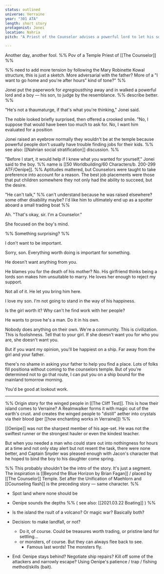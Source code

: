 ```yaml
---
status: outlined
universe: Verraine
year: "301 ATA"
length: short story
protagonist: Jonei
location: Nahria
pitch: "A Priest of the Counselor advises a powerful lord to let his son (Oenipe) apprentice to a sailor. The boy discovers Eheu Isle for the first time and must escape before its inhabitants kill him and everyone aboard his ship" 

---
```


Another day, another fool. %% Pov of a Temple Priest of [[The Counselor]] %%

%% need to add more tension by following the Mary Robinette Kowal structure, this is just a sketch. More adversarial with the father? More of a "I want to go home and you're after hours" kind of tone?" %%

Jonei put the paperwork for $egregious thing$ away and in walked a powerful lord and a boy — his son, to judge by the resemblance. %% describe better. %%

"He's not a thaumaturge, if that's what you're thinking," Jonei said. 

The noble looked briefly surprised, then offered a crooked smile. "No, I suppose that would have been too much to ask for. No, I want him evaluated for a position 

Jonei raised an eyebrow normally they wouldn't be at the temple because powerful people don't usually have trouble finding jobs for their kids. %% see also: [[Nahrian social stratification]] discussion. %%

"Before I start, it would help if I knew what you wanted for yourself," Jonei said to the boy.  %% name is [[50 Worldbuilding/60 Characters/b. 200-299 ATF/Oenipe]]. %% Aptitudes mattered, but Counselors were taught to take preference into account for a reason. The best job placements were those that put children somewhere they not only had the ability to succeed, but the desire. 

"He can't talk," %% can't understand because he was raised elsewhere? some other disability maybe? I'd like him to ultimately end up as a spotter aboard a small trading boat %% 

Ah. "That's okay, sir. I'm a Counselor." 

She focused on the boy's mind. 

%% Something surprising? %% 

I don't want to be important. 

Sorry, son. Everything worth doing is important for something. 

He doesn't want anything from you. 

He blames you for the death of his mother? No. His girlfriend thinks being a lords son makes him unsuitable to marry. He loves her enough to reject my support. 

Not all of it. He let you bring him here. 

I love my son. I'm not going to stand in the way of his happiness. 

Is the girl worth it? Why can't he find work with her people? 

He wants to prove he's a man. Do it in his own. 

Nobody does anything on their own. We're a community. This is civilization. This is foolishness. Tell that to your girl. If she doesn't want you for who you are, she doesn't want you. 

But if you want my opinion, you'll be happiest on a ship. Far away from the girl and your father. 

there's no shame in asking your father to help you find a place. Lots of folks fill positiona without coming to the counselors temple. But of you're determined not to go that route, I can put you on a ship bound for the mainland tomorrow morning. 

You'd be good at lookout work. 

---


%% Origin story for the winged people in [[The Cliff Test]]. This is how their island comes to Verraine? A Realmwalker forms it with magic out of the earth's crust. and creates the winged people to "distill" aether into crystals via their blood (per [[how enchanting works in Verraine]]) %% 

[[Oenipe]] was not the sharpest member of his age-set. He was not the swiftest runner or the strongest hauler or even the kindest teacher. 

But when you needed a man who could stare out into nothingness for hours at a time and not only stay alert but not resent the task, there were none better, and Captain Snyder was pleased enough with Jacon's character that he hoped to bind the boy to his daughter come spring. 

%% This probably shouldn't be the intro of the story. It's just a segment. The inspiration is [[Beyond the Blue Horizon by Brian Fagan]] / placed by [[The Counselor]] Temple. Set after the Unification of Maehlorn and [[Counseling flash]] is the preceding story — same character. %% 

* Spot land where none should be
* Oenipe sounds the depths %% ( see also: [[2021.03.22 Boating]] ) %%
* Is the island the rsult of a volcano? Or magic war? Basically both? 
* Decision: to make landfall, or not? 
	* Do it, of course. Could be treasures worth trading, or pristine land for settling...
	* or monsters, of course. But they can always flee back to see. 
		* Famous last words! The monsters fly. 


* End: Oenipe stays behind? Negotiate ship repairs? Kill off some of the attackers and narrowly escape? Using Oenipe's patience / trap / fishing method/skills (bait). 
